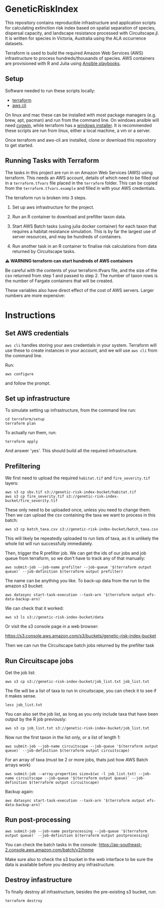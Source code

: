 # GeneticRiskIndex

This repository contains reproducible infrastructure and application scripts for
calculating extinction risk index based on spatial separation of species,
dispersal capacity, and landscape resistance processed with Circuitscape.jl. It
is written for species in Victoria, Australia using the ALA occurrence datasets.

Terraform is used to build the required Amazon Web Services (AWS) infrastructure
to process hundreds/thousands of species. AWS containers are provisioned with R
and Julia using [Ansible playbooks](https://docs.ansible.com/ansible/latest/user_guide/playbooks_intro.html).


## Setup

Software needed to run these scripts locally:
- [terraform](https://www.terraform.io/)
- [aws cli](https://aws.amazon.com/cli/)

On linux and mac these can be installed with most package managers (e.g. brew,
apt, pacman) and run from the command line. On windows ansible will need
[cygwin](https://www.cygwin.com/), while terraform has a [windows
installer](https://www.terraform.io/downloads.html). It is recommended these
scripts are run from linux, either a local machine, a vm or a server.

Once terraform and aws-cli are installed, clone or download this repository to
get started.

## Running Tasks with Terraform

The tasks in this project are run in on Amazon Web Services (AWS) using
terraform. This needs an AWS account, details of which need to be filled out in
a `terraform.tfvars` file placed in the `terraform` folder. This can be copied
from the `terraform.tfvars.example` and filled in with your AWS credentials.

The terraform run is broken into 3 steps. 

1. Set up aws infrastructure for the project.

2. Run an R container to download and prefilter taxon data.

3. Start AWS Batch tasks (using julia docker container) for each taxon that
requires a habitat resistance simulation. This is by far the largest use of
server resources, and may be hundreds of containers.

4. Run another task in an R container to finalise risk calculations from data
returned by Circuitscape tasks.

**⚠  WARNING terraform can start hundreds of AWS containers** 

Be careful with the contents of your terraform.tfvars file, and the size of the
csv returned from step 1 and passed to step 2. The number of taxon rows is the number of Fargate containers that will be created.

These variables also have direct effect of the cost of AWS servers. 
Larger numbers are more expensive:


# Instructions


## Set AWS credentials

`aws cli` handles storing your aws credentials in your system.
Terraform will use these to create instances in your account, and we 
will use `aws cli` from the command line.

Run:

```
aws configure
```

and follow the prompt.


## Set up infrastructure

To simulate setting up infrastructure, from the command line run:

```
cd terraform/setup
terraform plan
```

To actually run them, run:

```
terraform apply
```

And answer 'yes'. This should build all the required infrastructure.



## Prefiltering

We first need to upload the required `habitat.tif` and `fire_severity.tif` layers:

```
aws s3 cp sbv.tif s3://genetic-risk-index-bucket/habitat.tif
aws s3 cp fire_severity.tif s3://genetic-risk-index-bucket/fire_severity.tif
```

These only need to be uploaded once, unless you need to change them. Then we
can upload the csv containing the taxa we want to process in this batch:

```
aws s3 cp batch_taxa.csv s3://genetic-risk-index-bucket/batch_taxa.csv
```

This will likely be repeatedly uploaded to run lists of taxa, as it is unlikely
the whole list will run successfully immediately.

Then, trigger the R prefilter job. We can get the ids of our jobs and job queue from
terraform, so we don't have to track any of that manually:

```
aws submit-job --job-name prefilter --job-queue '$(terraform output queue)` --job-definition $(terraform output prefilter)
```

The name can be anything you like. To back-up data from the run to the amazon s3 bucket:

```
aws datasync start-task-execution --task-arn '$(terraform output efs-data-backup-arn)`
```

We can check that it worked:

```
aws s3 ls s3://genetic-risk-index-bucket/data
```

Or visit the s3 console page in a web browser:

https://s3.console.aws.amazon.com/s3/buckets/genetic-risk-index-bucket

Then we can run the Circuitscape batch jobs returned by the prefilter task


## Run Circuitscape jobs

Get the job list:

```
aws s3 cp s3://genetic-risk-index-bucket/job_list.txt job_list.txt
```

The file will be a list of taxa to run in circuitscape, you can check it to see if it makes sense.

```
less job_list.txt
```

You can also set the job list, as long as you only include taxa that have been
output by the R job previously:

```
aws s3 cp job_list.txt s3://genetic-risk-index-bucket/job_list.txt 
```

Now run the first taxon in the list only, or a list of length 1:

```
aws submit-job --job-name circuitscape --job-queue '$(terraform output queue)` --job-definition $(terraform output circuitscape)
```

For an array of taxa (must be 2 or more jobs, thats just how AWS Batch arrays work)

```
aws submit-job --array-properties size=$(wc -l job_list.txt) --job-name circuitscape --job-queue '$(terraform output queue)` --job-definition $(terraform output circuitscape)
```

Backup again:

```
aws datasync start-task-execution --task-arn '$(terraform output efs-data-backup-arn)`
```

## Run post-processing

```
aws submit-job --job-name postprocessing --job-queue '$(terraform output queue)` --job-definition $(terraform output postprocessing)
```

You can check the batch tasks in the console:
https://ap-southeast-2.console.aws.amazon.com/batch/v2/home

Make sure also to check the s3 bucket in the web interface to be sure the data
is available before you destroy any infrastructure.


## Destroy infastructure

To finally destroy all infrastructure, besides the pre-existing s3 bucket, run:

```
terraform destroy
```
